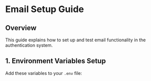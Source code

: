 # Email Setup Guide

## Overview

This guide explains how to set up and test email functionality in the authentication system.

## 1. Environment Variables Setup

Add these variables to your `.env` file:
